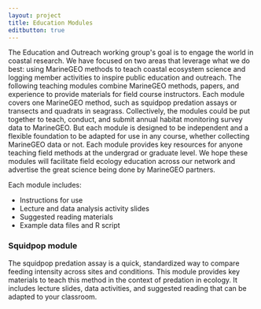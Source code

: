 ```yaml
---
layout: project
title: Education Modules
editbutton: true
---
```

  
The Education and Outreach working group's goal is to engage the world in coastal research. We have focused on two areas that leverage what we do best: using MarineGEO methods to teach coastal ecosystem science and logging member activities to inspire public education and outreach. The following teaching modules combine MarineGEO methods, papers, and experience to provide materials for field course instructors. Each module covers one MarineGEO method, such as squidpop predation assays or transects and quadrats in seagrass. Collectively, the modules could be put together to teach, conduct, and submit annual habitat monitoring survey data to MarineGEO. But each module is designed to be independent and a flexible foundation to be adapted for use in any course, whether collecting MarineGEO data or not. Each module provides key resources for anyone teaching field methods at the undergrad or graduate level. We hope these modules will facilitate field ecology education across our network and advertise the great science being done by MarineGEO partners.    

Each module includes:  

* Instructions for use  
* Lecture and data analysis activity slides  
* Suggested reading materials  
* Example data files and R script  

### Squidpop module

The squidpop predation assay is a quick, standardized way to compare feeding intensity across sites and conditions. This module provides key materials to teach this method in the context of predation in ecology. It includes lecture slides, data activities, and suggested reading that can be adapted to your classroom.

